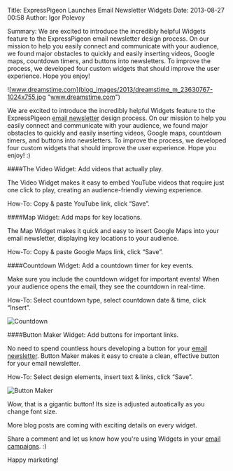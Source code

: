 Title: ExpressPigeon Launches Email Newsletter Widgets
Date: 2013-08-27 00:58
Author: Igor Polevoy


Summary: We are excited to introduce the incredibly helpful Widgets feature to
         the ExpressPigeon email newsletter design process. On our mission to
         help you easily connect and communicate with your audience, we found
         major obstacles to quickly and easily inserting videos, Google maps,
         countdown timers, and buttons into newsletters. To improve the process,
         we developed four custom widgets that should improve the user
         experience. Hope you enjoy!

![www.dreamstime.com](blog_images/2013/dreamstime_m_23630767-1024x755.jpg "www.dreamstime.com")

We are excited to introduce the incredibly helpful Widgets feature to
the ExpressPigeon [email newsletter](http://expresspigeon.com) design process. On our mission to
help you easily connect and communicate with your audience, we found
major obstacles to quickly and easily inserting videos, Google maps,
countdown timers, and buttons into newsletters. To improve the process,
we developed four custom widgets that should improve the user
experience. Hope you enjoy! :)

####The Video Widget: Add videos that actually play.

The Video Widget makes it easy to embed YouTube videos that require just
one click to play, creating an audience-friendly viewing experience.

How-To: Copy & paste YouTube link, click “Save”.

####Map Widget: Add maps for key locations.

The Map Widget makes it quick and easy to insert Google Maps into your
email newsletter, displaying key locations to your audience.

How-To: Copy & paste Google Maps link, click “Save”.

####Countdown Widget: Add a countdown timer for key events.

Make sure you include the countdown widget for important events! When
your audience opens the email, they see the countdown in real-time.

How-To: Select countdown type, select countdown date & time, click
“Insert”.

![Countdown](blog_images/2013/countdown.png "Countdown")

####Button Maker Widget: Add buttons for important links.

No need to spend countless hours developing a button for your [email
newsletter](http://expresspigeon.com). Button Maker makes it easy to create a clean, effective
button for your email newsletter.

How-To: Select design elements, insert text & links, click “Save”.

![Button Maker](blog_images/2013/button_maker.png "Button Maker")

Wow, that is a gigantic button! Its size is adjusted autoatically as you
change font size.

More blog posts are coming with exciting details on every widget.

Share a comment and let us know how you're using Widgets in your [email
campaigns](http://expresspigeon.com). :)

Happy marketing!

